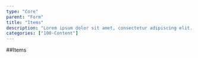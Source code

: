 ```yaml
---
type: "Core"
parent: "Form"
title: "Items"
description: "Lorem ipsum dolor sit amet, consectetur adipiscing elit. Nunc tempus laoreet leo sit amet iaculis."
categories: ["100-Content"]
---
```


##Items

<demo>
  <demovanilla src="demos/inline/demos/form/items">
  </demovanilla>
</demo>
